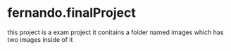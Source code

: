 # fernando.finalProject
this project is a exam project it conitains a folder named images which has two images inside of it 
